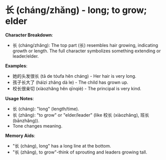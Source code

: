 # **长 (cháng/zhǎng) - long; to grow; elder**

**Character Breakdown**:  
- 长 (cháng/zhǎng): The top part (长) resembles hair growing, indicating growth or length. The full character symbolizes something extending or leader/elder.

**Examples**:  
- 她的头发很长 (tā de tóufa hěn cháng) - Her hair is very long.  
- 孩子长大了 (háizi zhǎng dà le) - The child has grown up.  
- 校长很亲切 (xiàozhǎng hěn qīnqiè) - The principal is very kind.

**Usage Notes**:  
- 长 (cháng): "long" (length/time).  
- 长 (zhǎng): "to grow" or "elder/leader" (like 校长 (xiàozhǎng), 班长 (bānzhǎng)).  
- Tone changes meaning.

**Memory Aids**:  
- "长 (cháng), long" has a long line at the bottom.  
- "长 (zhǎng), to grow"-think of sprouting and leaders growing tall.